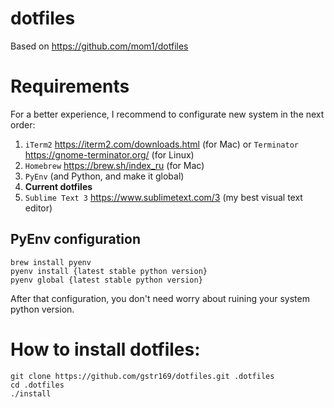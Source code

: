 # dotfiles
Based on https://github.com/mom1/dotfiles

# Requirements
For a better experience, I recommend to configurate new system in the next order: 

1. `iTerm2` https://iterm2.com/downloads.html (for Mac) or `Terminator` https://gnome-terminator.org/ (for Linux)
2. `Homebrew` https://brew.sh/index_ru (for Mac)
3. `PyEnv` (and Python, and make it global)
4. __Current dotfiles__
5. `Sublime Text 3` https://www.sublimetext.com/3 (my best visual text editor)

## PyEnv configuration

	brew install pyenv
	pyenv install {latest stable python version}
	pyenv global {latest stable python version}

After that configuration, you don't need worry about ruining your system python version.

# How to install dotfiles:

	git clone https://github.com/gstr169/dotfiles.git .dotfiles
	cd .dotfiles
	./install

